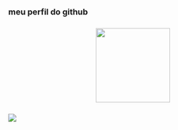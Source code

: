 <h3 align="left">meu perfil do github</h3>

###

<div align="center">
  <img height="150" src="https://64.media.tumblr.com/2bdb4c68e9aeeb9c31874ef02dbfa6d4/tumblr_o6aq1aeESG1s39yzeo1_500.gif"  />
</div>

###

![](https://media.tenor.com/_w6P-DhLs5IAAAAM/finger-wag-noah-lyles.gif)
